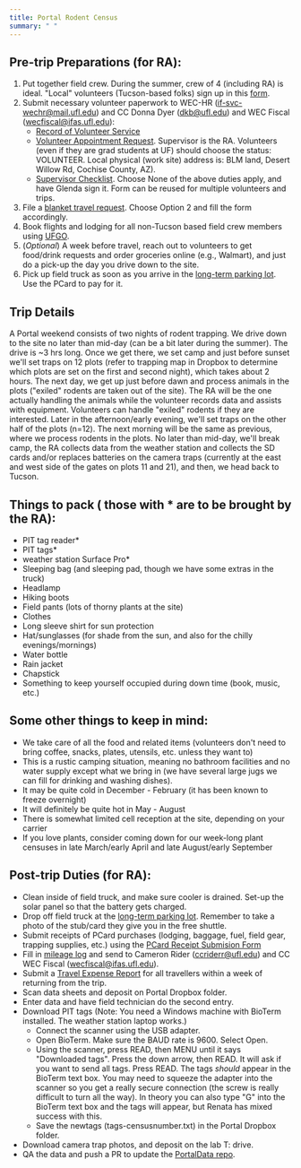 ```yaml
---
title: Portal Rodent Census
summary: " "
---
```


## Pre-trip Preparations (for RA):  

1. Put together field crew. During the summer, crew of 4 (including RA) is ideal. "Local" volunteers (Tucson-based folks) sign up in this [form](https://forms.gle/6XXCzp5bUzgG6XNA9).
2. Submit necessary volunteer paperwork to WEC-HR (if-svc-wechr@mail.ufl.edu) and CC Donna Dyer (dkb@ufl.edu) and WEC Fiscal (wecfiscal@ifas.ufl.edu):
   * [Record of Volunteer Service](https://chp.phhp.ufl.edu/wordpress/files/2019/07/Record-of-Volunteer-Service.pdf)
   * [Volunteer Appointment Request](https://wec.ifas.ufl.edu/media/wecifasufledu/files/personnel/POI-VOLUNTEER-UFID-Request-Form-Fillable.pdf). Supervisor is the RA. Volunteers (even if they are grad students at UF) should choose the status: VOLUNTEER. Local physical (work site) address is: BLM land, Desert Willow Rd, Cochise County, AZ).
   * [Supervisor Checklist](https://webfiles.ehs.ufl.edu/jobduty.pdf). Choose None of the above duties apply, and have Glenda sign it. Form can be reused for multiple volunteers and trips.
4. File a [blanket travel request](https://wec.ifas.ufl.edu/resources/ufgo-travel-forms/). Choose Option 2 and fill the form accordingly.
5. Book flights and lodging for all non-Tucson based field crew members using [UFGO](https://www.concursolutions.com/home.asp).
6. (*Optional*) A week before travel, reach out to volunteers to get food/drink requests and order groceries online (e.g., Walmart), and just do a pick-up the day you drive down to the site.
7. Pick up field truck as soon as you arrive in the [long-term parking lot](https://airportparkingtucson.com/location/lot-2/). Use the PCard to pay for it.
   
## Trip Details

A Portal weekend consists of two nights of rodent trapping. We drive down to the site no later than mid-day (can be a bit later during the summer). The drive is ~3 hrs long. Once we get there, we set camp and just before sunset we'll set traps on 12 plots (refer to trapping map in Dropbox to determine which plots are set on the first and second night), which takes about 2 hours. The next day, we get up just before dawn and process animals in the plots ("exiled" rodents are taken out of the site). The RA will be the one actually handling the animals while the volunteer records data and assists with equipment. Volunteers can handle "exiled" rodents if they are interested. Later in the afternoon/early evening, we'll set traps on the other half of the plots (n=12). The next morning will be the same as previous, where we process rodents in the plots. No later than mid-day, we'll break camp, the RA collects data from the weather station and collects the SD cards and/or replaces batteries on the camera traps (currently at the east and west side of the gates on plots 11 and 21), and then, we head back to Tucson.

## Things to pack ( those with * are to be brought by the RA):

* PIT tag reader*
* PIT tags*
* weather station Surface Pro* 
* Sleeping bag (and sleeping pad, though we have some extras in the truck)
* Headlamp
* Hiking boots
* Field pants (lots of thorny plants at the site)
* Clothes 
* Long sleeve shirt for sun protection
* Hat/sunglasses (for shade from the sun, and also for the chilly evenings/mornings)
* Water bottle
* Rain jacket
* Chapstick
* Something to keep yourself occupied during down time (book, music, etc.)
  
## Some other things to keep in mind:

* We take care of all the food and related items (volunteers don't need to bring coffee, snacks, plates, utensils, etc. unless they want to)
* This is a rustic camping situation, meaning no bathroom facilities and no water supply except what we bring in (we have several large jugs we can fill for drinking and washing dishes).  
* It may be quite cold in December - February (it has been known to freeze overnight)
* It will definitely be quite hot in May - August
* There is somewhat limited cell reception at the site, depending on your carrier
* If you love plants, consider coming down for our week-long plant censuses in late March/early April and late August/early September

## Post-trip Duties (for RA): 

* Clean inside of field truck, and make sure cooler is drained. Set-up the solar panel so that the battery gets charged. 
* Drop off field truck at the [long-term parking lot](https://airportparkingtucson.com/location/lot-2/). Remember to take a photo of the stub/card they give you in the free shuttle. 
* Submit receipts of PCard purchases (lodging, baggage, fuel, field gear, trapping supplies, etc.) using the [PCard Receipt Submision Form](https://wec.ifas.ufl.edu/resources/ufgo-pcard-forms/)
* Fill in [mileage log](https://wec.ifas.ufl.edu/media/wecifasufledu/files/Vehicle-Use-Record-Mileage.pdf) and send to Cameron Rider (ccriderr@ufl.edu) and CC WEC Fiscal (wecfiscal@ifas.ufl.edu). 
* Submit a [Travel Expense Report](https://wec.ifas.ufl.edu/resources/ufgo-travel-forms/) for all travellers within a week of returning from the trip.
* Scan data sheets and deposit on Portal Dropbox folder.
* Enter data and have field technician do the second entry.
* Download PIT tags (Note: You need a Windows machine with BioTerm installed. The weather station laptop works.)
  * Connect the scanner using the USB adapter.
  * Open BioTerm. Make sure the BAUD rate is 9600. Select Open.
  * Using the scanner, press READ, then MENU until it says "Downloaded tags". Press the down arrow, then READ. It will ask if you want to send all tags. Press READ. The tags *should* appear in the BioTerm text box. You may need to squeeze the adapter into the scanner so you get a really secure connection (the screw is really difficult to turn all the way). In theory you can also type "G" into the BioTerm text box and the tags will appear, but Renata has mixed success with this.
  * Save the newtags (tags-censusnumber.txt) in the Portal Dropbox folder.
* Download camera trap photos, and deposit on the lab T: drive.
* QA the data and push a PR to update the [PortalData repo](https://github.com/weecology/PortalData).
